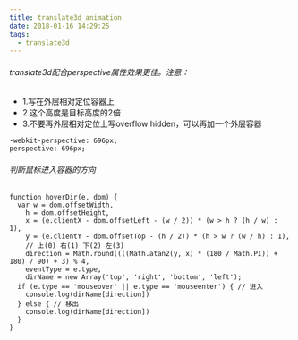 ```yaml
---
title: translate3d_animation
date: 2018-01-16 14:29:25
tags:
  - translate3d
---
```

###### translate3d配合perspective属性效果更佳。注意：
- 1.写在外层相对定位容器上
- 2.这个高度是目标高度的2倍
- 3.不要再外层相对定位上写overflow hidden，可以再加一个外层容器
```
-webkit-perspective: 696px;
perspective: 696px;
```
###### 判断鼠标进入容器的方向
```
function hoverDir(e, dom) {
  var w = dom.offsetWidth,
    h = dom.offsetHeight,
    x = (e.clientX - dom.offsetLeft - (w / 2)) * (w > h ? (h / w) : 1),
    y = (e.clientY - dom.offsetTop - (h / 2)) * (h > w ? (w / h) : 1),
    // 上(0) 右(1) 下(2) 左(3)
    direction = Math.round((((Math.atan2(y, x) * (180 / Math.PI)) + 180) / 90) + 3) % 4,
    eventType = e.type,
    dirName = new Array('top', 'right', 'bottom', 'left');
  if (e.type == 'mouseover' || e.type == 'mouseenter') { // 进入
    console.log(dirName[direction])
  } else { // 移出
    console.log(dirName[direction])
  }
}
```